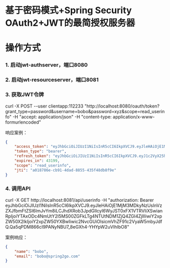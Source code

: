 基于密码模式+Spring Security OAuth2+JWT的最简授权服务器
======

# 操作方式

### 1. 启动jwt-authserver，端口8080

### 2. 启动jwt-resourceserver，端口8081

### 3. 获取JWT令牌

curl -X POST --user clientapp:112233 "http://localhost:8080/oauth/token?grant_type=password&username=bobo&password=xyz&scope=read_userinfo" -H "accept: application/json" -H "content-type: application/x-www-formurlencoded"

响应案例：

```json
{
    "access_token": "eyJhbGciOiJIUzI1NiIsInR5cCI6IkpXVCJ9.eyJleHAiOjE1MjM3MDkyNzUsInVzZXJfbmFtZSI6ImJvYm8iLCJhdXRob3JpdGllcyI6WyJST0xFX1VTRVIiXSwianRpIjoiYTAxODc4NmUtY2I5MS00ZGFkLTg4NTUtNDM1ZjQ4ZGI4ZjllIiwiY2xpZW50X2lkIjoiY2xpZW50YXBwIiwic2NvcGUiOlsicmVhZF91c2VyaW5mbyJdfQ.Qa5qPDM866cI9PANyNBU7_8eGXh4-YHYpW2uVIhIbO8",
    "token_type": "bearer",
    "refresh_token": "eyJhbGciOiJIUzI1NiIsInR5cCI6IkpXVCJ9.eyJ1c2VyX25hbWUiOiJib2JvIiwic2NvcGUiOlsicmVhZF91c2VyaW5mbyJdLCJhdGkiOiJhMDE4Nzg2ZS1jYjkxLTRkYWQtODg1NS00MzVmNDhkYjhmOWUiLCJleHAiOjE1MjYyNTgwNzUsImF1dGhvcml0aWVzIjpbIlJPTEVfVVNFUiJdLCJqdGkiOiIxYmEwMTNmYy01YjdjLTRjNmUtYWFhMy01NTQxYTNkMjYwMWIiLCJjbGllbnRfaWQiOiJjbGllbnRhcHAifQ.UMsddrfevWv9K7EQFAei7JrBXTw7jTxsjt2vB-WeWMs",
    "expires_in": 43199,
    "scope": "read_userinfo",
    "jti": "a018786e-cb91-4dad-8855-435f48db8f9e"
}
```

### 4. 调用API

curl -X GET http://localhost:8081/api/userinfo -H "authorization: Bearer eyJhbGciOiJIUzI1NiIsInR5cCI6IkpXVCJ9.eyJleHAiOjE1MjM3MDkyNzUsInVzZXJfbmFtZSI6ImJvYm8iLCJhdXRob3JpdGllcyI6WyJST0xFX1VTRVIiXSwianRpIjoiYTAxODc4NmUtY2I5MS00ZGFkLTg4NTUtNDM1ZjQ4ZGI4ZjllIiwiY2xpZW50X2lkIjoiY2xpZW50YXBwIiwic2NvcGUiOlsicmVhZF91c2VyaW5mbyJdfQ.Qa5qPDM866cI9PANyNBU7_8eGXh4-YHYpW2uVIhIbO8"

案例响应：

```json
{
    "name": "bobo",
    "email": "bobo@spring2go.com"
}
```
